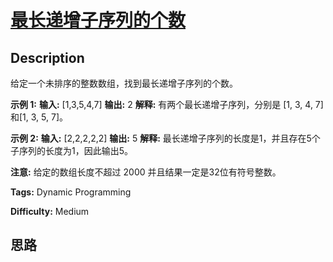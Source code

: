 # [最长递增子序列的个数][title]

## Description

给定一个未排序的整数数组，找到最长递增子序列的个数。

**示例 1:**
            **输入:** [1,3,5,4,7]    **输出:** 2    **解释:** 有两个最长递增子序列，分别是 [1, 3, 4, 7] 和[1, 3, 5, 7]。    

**示例 2:**
            **输入:** [2,2,2,2,2]    **输出:** 5    **解释:** 最长递增子序列的长度是1，并且存在5个子序列的长度为1，因此输出5。    

**注意:**  给定的数组长度不超过 2000 并且结果一定是32位有符号整数。


**Tags:** Dynamic Programming

**Difficulty:** Medium

## 思路

[title]: https://leetcode-cn.com/problems/number-of-longest-increasing-subsequence
